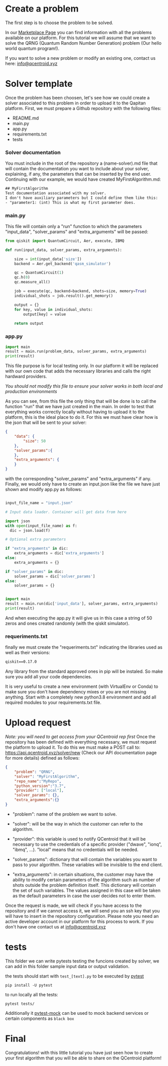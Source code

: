 
# Create a problem 

The first step is to choose the problem to be solved. 

In our [Marketplace Page](https://marketplace.qcentroid.xyz/) you can find information with all the problems available on our platform. For this tutorial we will assume that we want to solve the QRNG (Quantum Random Number Generation) problem (Our hello world quantum program!).

If you want to solve a new problem or modify an existing one, contact us here: info@qcentroid.xyz 

# Solver template

Once the problem has been choosen, let's see how we could create a solver associated to this problem in order to upload it to the Qapitan platform. First, we must prepare a Github repository with the following files:

- README.md
- main.py
- app.py
- requirements.txt
- tests


### Solver documentation

You must include in the root of the repository a (name-solver).md file that will contain the documentation you want to include about your solver, explaining, if any, the parameters that can be inserted by the end user. Continuing with our example, we would have created MyFirstAlgorithm.md:
```txt
## MyFirstAlgorithm
Test documentation associated with my solver.
I don't have auxiliary parameters but I could define them like this:
- "parameter1: (int) This is what my first parameter does.
```


### main.py

This file will contain only a "run" function to which the parameters "input_data", "solver_params" and "extra_arguments" will be passed:
```python
from qiskit import QuantumCircuit, Aer, execute, IBMQ

def run(input_data, solver_params, extra_arguments):

    size = int(input_data['size'])
    backend = Aer.get_backend('qasm_simulator')

    qc = QuantumCircuit(1)
    qc.h(0)
    qc.measure_all()

    job = execute(qc, backend=backend, shots=size, memory=True)
    individual_shots = job.result().get_memory()

    output = {}
    for key, value in individual_shots:
        output[key] = value
    
    return output
```

### app.py

```python
import main
result = main.run(problem_data, solver_params, extra_arguments)
print(result)
```

This file purpose is for local testing only. In our platform it will be replaced with our own code that adds the necessary libraries and calls the right hardward providers.

*You should not modify this file to ensure your solver works in both local and production environments*

As you can see, from this file the only thing that will be done is to call the function "run" that we have just created in the main. 
In order to test that everything works correctly locally without having to upload it to the platform, this is the ideal place to do it. For this we must have clear how is the json that will be sent to your solver:

```json
{
    "data": {
        "size": 50
    },
    "solver_params":{
    },
    "extra_arguments": {
    }
}
```
with the corresponding "solver_params" and "extra_arguments" if any. 
Finally, we would only have to create an input.json like the file we have just shown and modify app.py as follows:

```python

input_file_name = "input.json"

# Input data loader. Container will get data from here

import json
with open(input_file_name) as f:
  dic = json.load(f)

# Optional extra parameters

if "extra_arguments" in dic:
    extra_arguments = dic['extra_arguments']
else:
    extra_arguments = {}

if "solver_params" in dic:
    solver_params = dic['solver_params']
else:
    solver_params = {}


import main
result = main.run(dic['input_data'], solver_params, extra_arguments)
print(result)

```

And when executing the app.py it will give us in this case a string of 50 zeros and ones created randomly (with the qiskit simulator).

### requeriments.txt

finally we must create the "requeriments.txt" indicating the libraries used as well as their versions:

```txt
qiskit==0.17.0
```

Any library from the standard approved ones in pip will be instaled. So make sure you add all your code dependencies.

It is very useful to create a new environment (with VirtualEnv or Conda) to make sure you don't have dependency mixes or you are not missing anything. Start with a completely new python3.8 environment and add all required modules to your requirements.txt file.

# Upload request
*Note: you will need to get access from your QCentroid rep first*
Once the repository has been defined with everything necessary, we must request the platform to upload it. To do this we must make a POST call to: https://api.qcentroid.xyz/solver/new (Check our API documentation page for more details) defined as follows:
```json
{
    "problem": "QRNG",
    "solver": "MyFirstAlgorithm",
    "repo_name":"MyRepo",
    "python_version":"3.7",
    "provider": ["local"],
    "solver_params": {},
    "extra_arguments":{}
}
```
- "problem": name of the problem we want to solve.

- "solver": will be the way in which the customer can refer to the algorithm.

- "provider": this variable is used to notify QCentroid that it will be necessary to use the credentials of a specific provider ("dwave", "ionq", "ibmq", ...). "local" means that no credentials will be needed.

- "solver_params": dictionary that will contain the variables you want to pass to your algorithm. These variables will be invisible to the end client.

- "extra_arguments": in certain situations, the customer may have the ability to modify certain parameters of the algorithm such as number of shots outside the problem definition itself. This dictionary will contain the set of such variables. The values assigned in this case will be taken as the default parameters in case the user decides not to enter them.

Once the request is made, we will check if you have access to the repository and if we cannot access it, we will send you an ssh key that you will have to insert in the repository configuration. Please note you need an active developer account in our platform for this process to work. If you don't have one contact us at info@qcentroid.xyz

# tests

This folder we can write pytests testing the funcions created by solver, we can add in this folder sample input data or output validation.

the tests should start with `test_[text].py` to be executed by [pytest](https://docs.pytest.org/)

```shell
pip install -U pytest
```
to run locally all the tests:

```shell
pytest tests/
```

Additionally it [pytest-mock](https://pytest-mock.readthedocs.io/en/latest/usage.html) can be used to mock backend services or certain components as `black box`

# Final
Congratulations! with this little tutorial you have just seen how to create your first algorithm that you will be able to share on the QCentroid platform!
